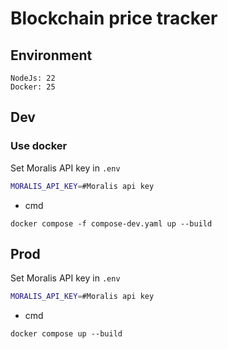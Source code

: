 # Blockchain price tracker

## Environment

```
NodeJs: 22
Docker: 25
```

## Dev

### Use docker

Set Moralis API key in `.env`

```sh
MORALIS_API_KEY=#Moralis api key
```

- cmd

```shell
docker compose -f compose-dev.yaml up --build
```

## Prod

Set Moralis API key in `.env`

```sh
MORALIS_API_KEY=#Moralis api key
```

- cmd

```shell
docker compose up --build
```
